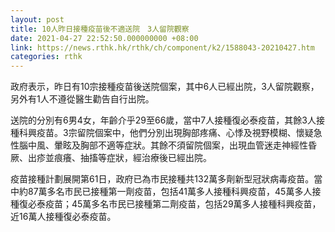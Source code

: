 ```yaml
---
layout: post
title: 10人昨日接種疫苗後不適送院　3人留院觀察
date: 2021-04-27 22:52:50.000000000 +08:00
link: https://news.rthk.hk/rthk/ch/component/k2/1588043-20210427.htm
categories: rthk
---
```


政府表示，昨日有10宗接種疫苗後送院個案，其中6人已經出院，3人留院觀察，另外有1人不遵從醫生勸告自行出院。

送院的分別有6男4女，年齡介乎29至66歲，當中7人接種復必泰疫苗，其餘3人接種科興疫苗。3宗留院個案中，他們分別出現胸部疼痛、心悸及視野模糊、懷疑急性腦中風、暈眩及胸部不適等症狀。其餘不須留院個案，出現血管迷走神經性昏厥、出疹並痕癢、抽搐等症狀，經治療後已經出院。

疫苗接種計劃展開第61日，政府已為市民接種共132萬多劑新型冠狀病毒疫苗。當中約87萬多名市民已接種第一劑疫苗，包括41萬多人接種科興疫苗，45萬多人接種復必泰疫苗；45萬多名市民已接種第二劑疫苗，包括29萬多人接種科興疫苗，近16萬人接種復必泰疫苗。
